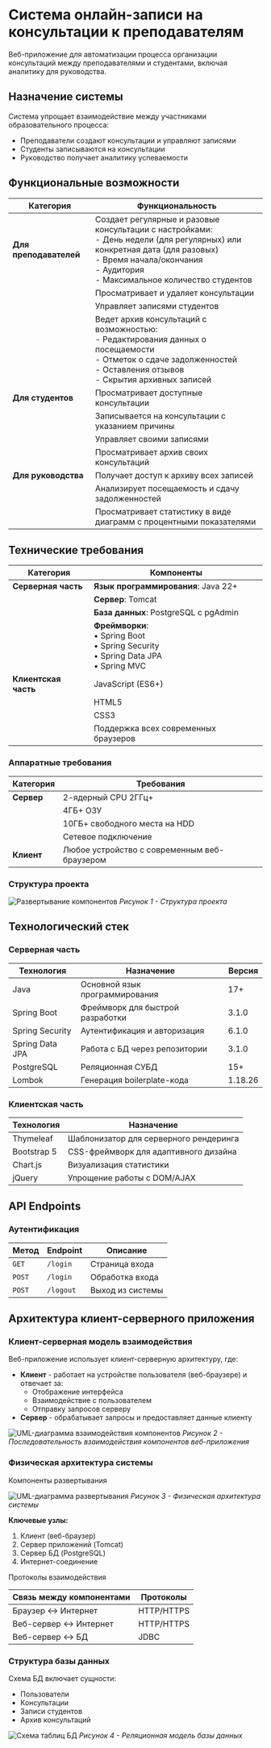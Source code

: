 # Система онлайн-записи на консультации к преподавателям

Веб-приложение для автоматизации процесса организации консультаций между преподавателями и студентами, включая аналитику для руководства.

## Назначение системы

Система упрощает взаимодействие между участниками образовательного процесса:
- Преподаватели создают консультации и управляют записями
- Студенты записываются на консультации
- Руководство получает аналитику успеваемости

## Функциональные возможности

| Категория         | Функциональность |
|-------------------|------------------|
| **Для преподавателей** | Создает регулярные и разовые консультации с настройками: <br>- День недели (для регулярных) или конкретная дата (для разовых) <br>- Время начала/окончания <br>- Аудитория <br>- Максимальное количество студентов |
| | Просматривает и удаляет консультации |
| | Управляет записями студентов |
| | Ведет архив консультаций с возможностью: <br>- Редактирования данных о посещаемости <br>- Отметок о сдаче задолженностей <br>- Оставления отзывов <br>- Скрытия архивных записей |
| **Для студентов** | Просматривает доступные консультации |
| | Записывается на консультации с указанием причины |
| | Управляет своими записями |
| | Просматривает архив своих консультаций |
| **Для руководства** | Получает доступ к архиву всех записей |
| | Анализирует посещаемость и сдачу задолженностей |
| | Просматривает статистику в виде диаграмм с процентными показателями |

## Технические требования

| Категория       | Компоненты |
|-----------------|------------|
| **Серверная часть** | **Язык программирования**: Java 22+ |
|                 | **Сервер**: Tomcat |
|                 | **База данных**: PostgreSQL с pgAdmin |
|                 | **Фреймворки**:<br>• Spring Boot<br>• Spring Security<br>• Spring Data JPA<br>• Spring MVC |
| **Клиентская часть** | JavaScript (ES6+) |
|                 | HTML5 |
|                 | CSS3 |
|                 | Поддержка всех современных браузеров |

### Аппаратные требования
| Категория       | Требования |
|-----------------|------------|
| **Сервер**      | 2-ядерный CPU 2ГГц+ |
|                 | 4ГБ+ ОЗУ |
|                 | 10ГБ+ свободного места на HDD |
|                 | Сетевое подключение |
| **Клиент**      | Любое устройство с современным веб-браузером |

### Структура проекта
![Развертывание компонентов](https://raw.githubusercontent.com/dashya19/university-consultations/main/imagefiles/imagefile1.png)
*Рисунок 1 - Структура проекта*

## Технологический стек

### Серверная часть
| Технология | Назначение | Версия |
|------------|------------|--------|
| Java | Основной язык программирования | 17+ |
| Spring Boot | Фреймворк для быстрой разработки | 3.1.0 |
| Spring Security | Аутентификация и авторизация | 6.1.0 |
| Spring Data JPA | Работа с БД через репозитории | 3.1.0 |
| PostgreSQL | Реляционная СУБД | 15+ |
| Lombok | Генерация boilerplate-кода | 1.18.26 |

### Клиентская часть
| Технология | Назначение |
|------------|------------|
| Thymeleaf | Шаблонизатор для серверного рендеринга |
| Bootstrap 5 | CSS-фреймворк для адаптивного дизайна |
| Chart.js | Визуализация статистики |
| jQuery | Упрощение работы с DOM/AJAX |

## API Endpoints

### Аутентификация
| Метод | Endpoint | Описание |
|-------|----------|----------|
| `GET` | `/login` | Страница входа |
| `POST` | `/login` | Обработка входа |
| `POST` | `/logout` | Выход из системы |

## Архитектура клиент-серверного приложения

### Клиент-серверная модель взаимодействия

Веб-приложение использует клиент-серверную архитектуру, где:
- **Клиент** - работает на устройстве пользователя (веб-браузере) и отвечает за:
  - Отображение интерфейса
  - Взаимодействие с пользователем
  - Отправку запросов серверу
- **Сервер** - обрабатывает запросы и предоставляет данные клиенту

![UML-диаграмма взаимодействия компонентов](https://raw.githubusercontent.com/dashya19/university-consultations/main/imagefiles/Архитектура.png)
*Рисунок 2 - Последовательность взаимодействия компонентов веб-приложения*

### Физическая архитектура системы

Компоненты развертывания

![UML-диаграмма развертывания](https://raw.githubusercontent.com/dashya19/university-consultations/main/imagefiles/imagefile3.png)
*Рисунок 3 - Физическая архитектура системы*

**Ключевые узлы:**
1. Клиент (веб-браузер)
2. Сервер приложений (Tomcat)
3. Сервер БД (PostgreSQL)
4. Интернет-соединение

Протоколы взаимодействия

| Связь между компонентами | Протоколы |
|--------------------------|-----------|
| Браузер ↔ Интернет | HTTP/HTTPS |
| Веб-сервер ↔ Интернет | HTTP/HTTPS |
| Веб-сервер ↔ БД | JDBC |

### Структура базы данных

Схема БД включает сущности:
- Пользователи
- Консультации
- Записи студентов
- Архив консультаций

![Схема таблиц БД](https://raw.githubusercontent.com/dashya19/university-consultations/main/imagefiles/ДиаграммаКлассов.png)
*Рисунок 4 - Реляционная модель базы данных*
